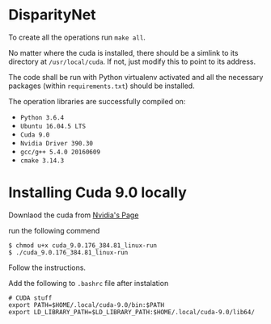 # DisparityNet

To create all the operations run `make all`.

No matter where the cuda is installed, there should be a simlink to its directory at `/usr/local/cuda`.
If not, just modify this to point to its address.

The code shall be run with Python virtualenv activated and all the necessary packages (within `requirements.txt`) should be installed.

The operation libraries are successfully compiled on:
* `Python 3.6.4`
* `Ubuntu 16.04.5 LTS`
* `Cuda 9.0`
* `Nvidia Driver 390.30`
* `gcc/g++ 5.4.0 20160609`
* `cmake 3.14.3`

# Installing Cuda 9.0 locally
Downlaod the cuda from [Nvidia's Page](https://developer.nvidia.com/cuda-90-download-archive?target_os=Linux&target_arch=x86_64&target_distro=Ubuntu&target_version=1604&target_type=runfilelocal)

run the following commend
```shell script
$ chmod u+x cuda_9.0.176_384.81_linux-run
$ ./cuda_9.0.176_384.81_linux-run
```

Follow the instructions.

Add the following to `.bashrc` file after instalation
```shell script
# CUDA stuff
export PATH=$HOME/.local/cuda-9.0/bin:$PATH
export LD_LIBRARY_PATH=$LD_LIBRARY_PATH:$HOME/.local/cuda-9.0/lib64/
```